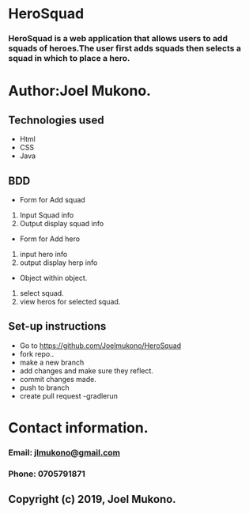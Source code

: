 # HeroSquad
### HeroSquad is a web application that allows users to add squads of heroes.The user first adds squads then selects a squad in which to place a hero.

# Author:Joel Mukono.

## Technologies used
- Html
- CSS
- Java

## BDD
 - Form for Add squad
 1. Input Squad info
 2. Output display squad info
 
 - Form for Add hero
 1. input hero info
 2. output display herp info
 
 - Object within object.
 1. select squad.
 2. view heros for selected squad.
 
 ## Set-up instructions
- Go to https://github.com/Joelmukono/HeroSquad
- fork repo..
- make a new branch
- add changes and make sure they reflect.
- commit changes made.
- push to branch
- create pull request
 -gradlerun
 
 # Contact information.
### Email:  jlmukono@gmail.com
### Phone:  0705791871

## Copyright (c) 2019, Joel Mukono.

 
